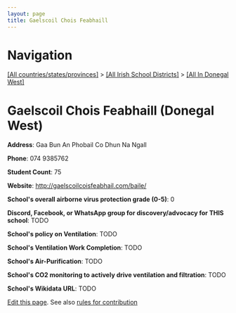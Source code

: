 ```yaml
---
layout: page
title: Gaelscoil Chois Feabhaill
---
```

# Navigation

[[All countries/states/provinces]](../../..) > [[All Irish School Districts]](../..) > [[All In Donegal West]](..)

# Gaelscoil Chois Feabhaill (Donegal West)

**Address**: Gaa Bun An Phobail Co Dhun Na Ngall

**Phone**: 074 9385762

**Student Count**: 75

**Website**: <http://gaelscoilcoisfeabhail.com/baile/>

**School's overall airborne virus protection grade (0-5)**: 0

**Discord, Facebook, or WhatsApp group for discovery/advocacy for THIS school**: TODO

**School's policy on Ventilation**: TODO

**School's Ventilation Work Completion**: TODO

**School's Air-Purification**: TODO

**School's CO2 monitoring to actively drive ventilation and filtration**: TODO

**School's Wikidata URL**: TODO


[Edit this page](https://github.com/ventilate-schools/Ireland/edit/main/./Donegal_West/Gaelscoil_Chois_Feabhaill.md). See also [rules for contribution](../../../contribution-rules/)